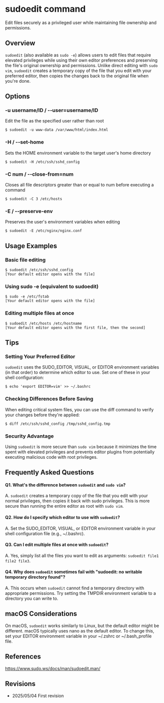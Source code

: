 # sudoedit command

Edit files securely as a privileged user while maintaining file ownership and permissions.

## Overview

`sudoedit` (also available as `sudo -e`) allows users to edit files that require elevated privileges while using their own editor preferences and preserving the file's original ownership and permissions. Unlike direct editing with `sudo vim`, `sudoedit` creates a temporary copy of the file that you edit with your preferred editor, then copies the changes back to the original file when you're done.

## Options

### **-u username/ID** / **--user=username/ID**

Edit the file as the specified user rather than root

```console
$ sudoedit -u www-data /var/www/html/index.html
```

### **-H** / **--set-home**

Sets the HOME environment variable to the target user's home directory

```console
$ sudoedit -H /etc/ssh/sshd_config
```

### **-C num** / **--close-from=num**

Closes all file descriptors greater than or equal to num before executing a command

```console
$ sudoedit -C 3 /etc/hosts
```

### **-E** / **--preserve-env**

Preserves the user's environment variables when editing

```console
$ sudoedit -E /etc/nginx/nginx.conf
```

## Usage Examples

### Basic file editing

```console
$ sudoedit /etc/ssh/sshd_config
[Your default editor opens with the file]
```

### Using sudo -e (equivalent to sudoedit)

```console
$ sudo -e /etc/fstab
[Your default editor opens with the file]
```

### Editing multiple files at once

```console
$ sudoedit /etc/hosts /etc/hostname
[Your default editor opens with the first file, then the second]
```

## Tips

### Setting Your Preferred Editor

`sudoedit` uses the SUDO_EDITOR, VISUAL, or EDITOR environment variables (in that order) to determine which editor to use. Set one of these in your shell configuration:

```console
$ echo 'export EDITOR=vim' >> ~/.bashrc
```

### Checking Differences Before Saving

When editing critical system files, you can use the diff command to verify your changes before they're applied:

```console
$ diff /etc/ssh/sshd_config /tmp/sshd_config.tmp
```

### Security Advantage

Using `sudoedit` is more secure than `sudo vim` because it minimizes the time spent with elevated privileges and prevents editor plugins from potentially executing malicious code with root privileges.

## Frequently Asked Questions

#### Q1. What's the difference between `sudoedit` and `sudo vim`?
A. `sudoedit` creates a temporary copy of the file that you edit with your normal privileges, then copies it back with sudo privileges. This is more secure than running the entire editor as root with `sudo vim`.

#### Q2. How do I specify which editor to use with `sudoedit`?
A. Set the SUDO_EDITOR, VISUAL, or EDITOR environment variable in your shell configuration file (e.g., ~/.bashrc).

#### Q3. Can I edit multiple files at once with `sudoedit`?
A. Yes, simply list all the files you want to edit as arguments: `sudoedit file1 file2 file3`.

#### Q4. Why does `sudoedit` sometimes fail with "sudoedit: no writable temporary directory found"?
A. This occurs when `sudoedit` cannot find a temporary directory with appropriate permissions. Try setting the TMPDIR environment variable to a directory you can write to.

## macOS Considerations

On macOS, `sudoedit` works similarly to Linux, but the default editor might be different. macOS typically uses nano as the default editor. To change this, set your EDITOR environment variable in your ~/.zshrc or ~/.bash_profile file.

## References

https://www.sudo.ws/docs/man/sudoedit.man/

## Revisions

- 2025/05/04 First revision